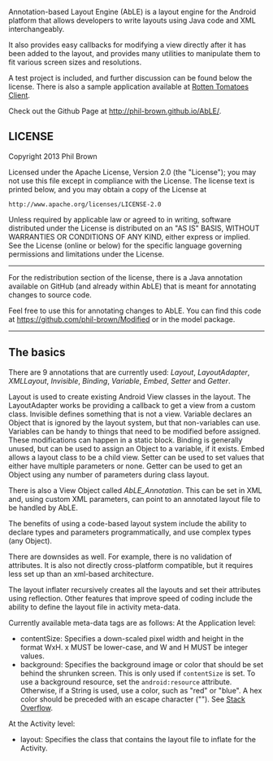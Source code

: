 Annotation-based Layout Engine (AbLE) is a layout engine for the Android platform that allows 
developers to write layouts using Java code and XML interchangeably.

It also provides easy callbacks for modifying a view directly after it has been added to the layout,
and provides many utilities to manipulate them to fit various screen sizes and resolutions.

A test project is included, and further discussion can be found below the license. There is also
a sample application available at [Rotten Tomatoes Client](https://github.com/phil-brown/Rotten-Tomatoes-Client/tree/master/Nerdery).

Check out the Github Page at http://phil-brown.github.io/AbLE/.

## LICENSE

Copyright 2013 Phil Brown

Licensed under the Apache License, Version 2.0 (the "License");
you may not use this file except in compliance with the License.
The license text is printed below, and you may obtain a copy of 
the License at

    http://www.apache.org/licenses/LICENSE-2.0

Unless required by applicable law or agreed to in writing, software
distributed under the License is distributed on an "AS IS" BASIS,
WITHOUT WARRANTIES OR CONDITIONS OF ANY KIND, either express or implied.
See the License (online or below) for the specific language governing permissions and
limitations under the License.

----------------------------------

For the redistribution section of the license, there is a Java annotation
available on GitHub (and already within AbLE) that is meant for annotating 
changes to source code.

Feel free to use this for annotating changes to AbLE. You can find this 
code at https://github.com/phil-brown/Modified or in the model package.

----------------------------------

## The basics

There are 9 annotations that are currently used: *Layout*, *LayoutAdapter*, *XMLLayout*,
*Invisible*, *Binding*, *Variable*, *Embed*, *Setter* and *Getter*.

Layout is used to create existing Android View classes in the layout. The LayoutAdapter
works be providing a callback to get a view from a custom class. Invisible defines something 
that is not a view. Variable declares an Object that is ignored by the layout system, but that
non-variables can use. Variables can be handy to things that need to be modified before assigned.
These modifications can happen in a static block. Binding is generally unused, but can be used to
assign an Object to a variable, if it exists. Embed allows a layout class to be a child view. Setter
can be used to set values that either have multiple parameters or none. Getter can be used to get an
Object using any number of parameters during class layout.

There is also a View Object called *AbLE_Annotation*. This can be set in XML and, using custom XML parameters,
can point to an annotated layout file to be handled by AbLE.

The benefits of using a code-based layout system include the ability to declare types and parameters
programmatically, and use complex types (any Object).

There are downsides as well. For example, there is no validation of attributes. It is also not
directly cross-platform compatible, but it requires less set up than an xml-based architecture.

The layout inflater recursively creates all 
the layouts and set their attributes using reflection. Other features that improve speed of coding
include the ability to define the layout file in activity meta-data.

Currently available meta-data tags are as follows:
At the Application level:
* contentSize: Specifies a down-scaled pixel width and height in the format WxH. x MUST be lower-case,
and W and H MUST be integer values.
* background: Specifies the background image or color that should be set behind the shrunken screen.
This is only used if `contentSize` is set. To use a background resource, set the
`android:resource` attribute. Otherwise, if a String is used, use a color, such as "red" or "blue".
A hex color should be preceded with an escape character ("\"). See [Stack Overflow](http://stackoverflow.com/questions/14692335/specify-hex-color-value-in-android-metadata).

At the Activity level:
* layout: Specifies the class that contains the layout file to inflate for the Activity.
